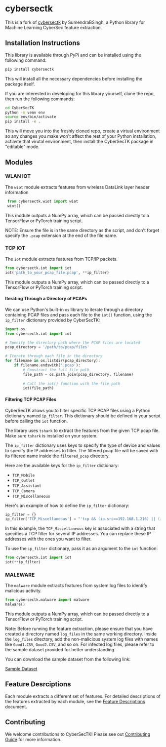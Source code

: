 # cybersectk

This is a fork of [cybersectk](https://github.com/sumendrabsingh/CyberSecTK-Library) by SumendraBSingh, a Python library for Machine Learning CyberSec feature extraction.

## Installation Instructions

This library is available through PyPi and can be installed using the following command:

```sh
pip install cybersectk
```

This will install all the necessary dependencies before installing the package itself.

If you are interested in developing for this library yourself, clone the repo, then run the following commands:

```sh
cd CyberSecTK
python -m venv env
source env/bin/activate
pip install -e .
```

This will move you into the freshly cloned repo, create a virtual environment so any changes you make won't affect the rest of your Python installation, actiavte that virutal environment, then install the CyberSecTK package in "editable" mode.

## Modules
 
### WLAN IOT
The `wiot` module extracts features from wireless DataLink layer header information
 
```python
 from cybersectk.wiot import wiot
 wiot()
```

This module outputs a NumPy array, which can be passed directly to a TensorFlow or PyTorch training script. 
 
NOTE: Ensure the file is in the same directory as the script, and don't forget specify the `.pcap` extension at the end of the file name.

### TCP IOT
The `iot` module extracts features from TCP/IP packets.

```python
from cybersectk.iot import iot
iot('path_to_your_pcap_file.pcap', **ip_filter)
 ```
 
This module outputs a NumPy array, which can be passed directly to a TensorFlow or PyTorch training script. 

#### Iterating Through a Directory of PCAPs
We can use Python's built-in `os` library to iterate through a directory containing PCAP files and pass each file to the `iot()` function, using the `ip_filter` dictionary provided by CyberSecTK:
```py
import os
from cybersectk.iot import iot

# Specify the directory path where the PCAP files are located
pcap_directory = '/path/to/pcap/files'

# Iterate through each file in the directory
for filename in os.listdir(pcap_directory):
    if filename.endswith('.pcap'):
        # Construct the full file path
        file_path = os.path.join(pcap_directory, filename)
        
        # Call the iot() function with the file path
        iot(file_path)
```

#### Filtering TCP PCAP Files
CyberSecTK allows you to filter specific TCP PCAP files using a Python dictionary named `ip_filter`. This dictionary should be defined in your script before calling the `iot` function.

The library uses `tshark` to extract the features from the given TCP pcap file. Make sure `tshark` is installed on your system.

The `ip_filter` dictionary uses keys to specify the type of device and values to specify the IP addresses to filter. The filtered pcap file will be saved with its filtered name inside the `filtered_pcap` directory.

Here are the available keys for the `ip_filter` dictionary:

- `TCP_Mobile`
- `TCP_Outlet`
- `TCP_Assistant`
- `TCP_Camera`
- `TCP_Miscellaneous`

Here's an example of how to define the `ip_filter` dictionary:

```python
ip_filter = {}
ip_filter['TCP_Miscellaneous'] = "'tcp && (ip.src==192.168.1.216) || (ip.src==192.168.1.46) || (ip.src==192.168.1.84) || (ip.src==192.168.1.91)'"
```

In this example, the `TCP_Miscellaneous` key is associated with a string that specifies a TCP filter for several IP addresses. You can replace these IP addresses with the ones you want to filter.

To use the `ip_filter` dictionary, pass it as an argument to the `iot` function:

```python
from cybersectk.iot import iot
iot(**ip_filter)
```


### MALEWARE
The `malware` module extracts features from system log files to identify malicious activity.

```python
from cybersectk.malware import malware
malware()
```
 
This module outputs a NumPy array, which can be passed directly to a TensorFlow or PyTorch training script. 

Note: Before running the feature extraction, please ensure that you have created a directory named `log_files` in the same working directory. Inside the `log_files` directory, add the non-malicious system log files with names like `Good1.CSV`, `Good2.CSV`, and so on. For infected log files, please refer to the sample dataset provided for better understanding.

You can download the sample dataset from the following link:

[Sample Dataset](https://drive.google.com/drive/folders/1_mJUvA99cHsE09UxFb1Cpyik3fVaSy0N?usp=sharing)


## Feature Desrciptions
Each module extracts a different set of features. For detailed descriptions of the features extracted by each module, see the [Feature Descriptions](Feature_Descriptions.md) document.

## Contributing
We welcome contributions to CyberSecTK! Please see out [Contributing Guide](Contributing_Guide.md) for more information.